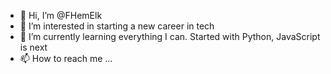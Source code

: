 - 👋 Hi, I’m @FHemElk
- 👀 I’m interested in starting a new career in tech
- 🌱 I’m currently learning everything I can. Started with Python, JavaScript is next
- 📫 How to reach me ...

<!---
FHemElk/FHemElk is a ✨ special ✨ repository because its `README.md` (this file) appears on your GitHub profile.
You can click the Preview link to take a look at your changes.
--->

